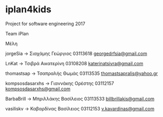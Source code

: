 # iplan4kids
Project for software engineering 2017

Team iPlan

Μέλη

jorgeSia -> Σιαχάμης Γεώργιος 03113618 georgedrfsia@gmail.com

LnKat    -> Τσιβρά Αικατερίνη 03108208 katerinatsivra@gmail.com

thomastsap -> Τσαπραλής Θωμάς 03113535 thomastsapralis@yahoo.gr

kompsosdasarxhs -> Γιαννάκης Ορέστης 03112157 kompsosdasarxhs@gmail.com

BarbaBrill -> Μπριλλάκης Βασίλειος 03113533 billbrillakis@gmail.com

vasiliskv -> Καβαρδίνας Βασίλειος 03112153 v.kavardinas@gmail.com
